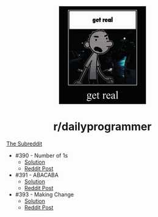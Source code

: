 <div align="center">
    <img height="256" src="../../assets/dailyprogrammer.gif" alt="">
    <h1>r/dailyprogrammer</h1>
</div>

[The Subreddit](https://reddit.com/r/dailyprogrammer)

- #390 - Number of 1s
    - [Solution](%23390%20-%20Number%20of%201s.py)
    - [Reddit Post](https://www.reddit.com/r/dailyprogrammer/comments/neg49j/20210517_challenge_390_difficult_number_of_1s/)
- #391 - ABACABA
    - [Solution](%23391%20-%20ABACABA.py)
    - [Reddit Post](https://www.reddit.com/r/dailyprogrammer/comments/njxq95/20210524_challenge_391_easy_the_abacaba_sequence/)
- #393 - Making Change
    - [Solution](%23393%20-%20Making%20Change.py)
    - [Reddit Post](https://www.reddit.com/r/dailyprogrammer/comments/nucsik/20210607_challenge_393_easy_making_change/)
